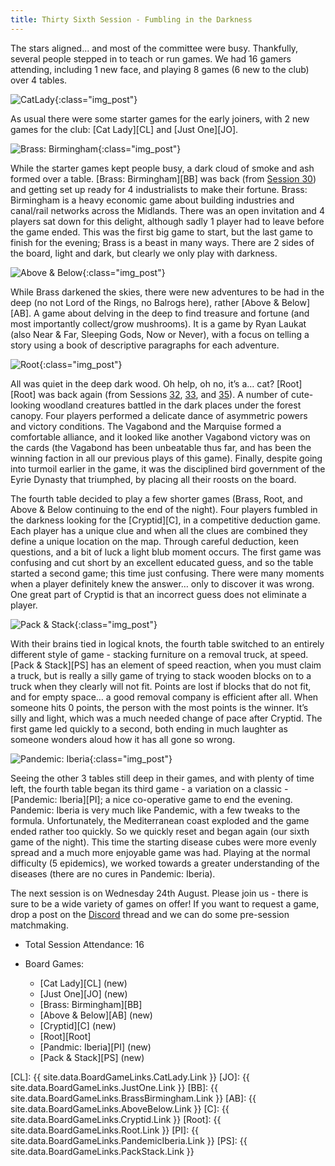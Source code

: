 ```yaml
---
title: Thirty Sixth Session - Fumbling in the Darkness
---
```


The stars aligned... and most of the committee were busy.
Thankfully, several people stepped in to teach or run games.
We had 16 gamers attending, including 1 new face, and playing 8 games (6 new to the club) over 4 tables.

![CatLady](/images/posts/2022_08_10/CatLady01.jpg "CatLady"){:class="img_post"}

As usual there were some starter games for the early joiners, with 2 new games for the club: [Cat Lady][CL] and [Just One][JO].

![Brass: Birmingham](/images/posts/2022_08_10/Brass01.jpg "Brass: Birmingham"){:class="img_post"}

While the starter games kept people busy, a dark cloud of smoke and ash formed over a table.
[Brass: Birmingham][BB] was back (from [Session 30][30]) and getting set up ready for 4 industrialists to make their fortune.
Brass: Birmingham is a heavy economic game about building industries and canal/rail networks across the Midlands.
There was an open invitation and 4 players sat down for this delight, although sadly 1 player had to leave before the game ended.
This was the first big game to start, but the last game to finish for the evening; Brass is a beast in many ways.
There are 2 sides of the board, light and dark, but clearly we only play with darkness.

![Above & Below](/images/posts/2022_08_10/AboveBelow01.jpg "Above & Below"){:class="img_post"}

While Brass darkened the skies, there were new adventures to be had in the deep (no not Lord of the Rings, no Balrogs here), rather [Above & Below][AB].
A game about delving in the deep to find treasure and fortune (and most importantly collect/grow mushrooms).
It is a game by Ryan Laukat (also Near & Far, Sleeping Gods, Now or Never), with a focus on telling a story using a book of descriptive paragraphs for each adventure.

![Root](/images/posts/2022_08_10/Root01.jpg "Root"){:class="img_post"}

All was quiet in the deep dark wood.
Oh help, oh no, it’s a… cat?
[Root][Root] was back again (from Sessions [32][32], [33][33], and [35][35]).
A number of cute-looking woodland creatures battled in the dark places under the forest canopy.
Four players performed a delicate dance of asymmetric powers and victory conditions.
The Vagabond and the Marquise formed a comfortable alliance, and it looked like another Vagabond victory was on the cards (the Vagabond has been unbeatable thus far, and has been the winning faction in all our previous plays of this game).
Finally, despite going into turmoil earlier in the game, it was the disciplined bird government of the Eyrie Dynasty that triumphed, by placing all their roosts on the board.

The fourth table decided to play a few shorter games (Brass, Root, and Above & Below continuing to the end of the night).
Four players fumbled in the darkness looking for the [Cryptid][C], in a competitive deduction game.
Each player has a unique clue and when all the clues are combined they define a unique location on the map.
Through careful deduction, keen questions, and a bit of luck a light blub moment occurs.
The first game was confusing and cut short by an excellent educated guess, and so the table started a second game; this time just confusing.
There were many moments when a player definitely knew the answer… only to discover it was wrong.
One great part of Cryptid is that an incorrect guess does not eliminate a player.

![Pack & Stack](/images/posts/2022_08_10/PackStack01.jpg "Pack & Stack"){:class="img_post"}

With their brains tied in logical knots, the fourth table switched to an entirely different style of game - stacking furniture on a removal truck, at speed.
[Pack & Stack][PS] has an element of speed reaction, when you must claim a truck, but is really a silly game of trying to stack wooden blocks on to a truck when they clearly will not fit.
Points are lost if blocks that do not fit, and for empty space… a good removal company is efficient after all.
When someone hits 0 points, the person with the most points is the winner.
It’s silly and light, which was a much needed change of pace after Cryptid.
The first game led quickly to a second, both ending in much laughter as someone wonders aloud how it has all gone so wrong.

![Pandemic: Iberia](/images/posts/2022_08_10/PandemicIberia01.jpg "Pandemic: Iberia"){:class="img_post"}

Seeing the other 3 tables still deep in their games, and with plenty of time left, the fourth table began its third game - a variation on a classic - [Pandemic: Iberia][PI]; a nice co-operative game to end the evening.
Pandemic: Iberia is very much like Pandemic, with a few tweaks to the formula.
Unfortunately, the Mediterranean coast exploded and the game ended rather too quickly.
So we quickly reset and began again (our sixth game of the night).
This time the starting disease cubes were more evenly spread and a much more enjoyable game was had.
Playing at the normal difficulty (5 epidemics), we worked towards a greater understanding of the diseases (there are no cures in Pandemic: Iberia).


The next session is on Wednesday 24th August.
Please join us - there is sure to be a wide variety of games on offer!
If you want to request a game, drop a post on the [Discord][Contact] thread and we can do some pre-session matchmaking.


* Total Session Attendance: 16
* Board Games:

	 * [Cat Lady][CL] (new)
	 * [Just One][JO] (new)
	 * [Brass: Birmingham][BB]
	 * [Above & Below][AB] (new)
	 * [Cryptid][C] (new)
	 * [Root][Root]
	 * [Pandmic: Iberia][PI] (new)
	 * [Pack & Stack][PS] (new)

[CL]: {{ site.data.BoardGameLinks.CatLady.Link }}
[JO]: {{ site.data.BoardGameLinks.JustOne.Link }}
[BB]: {{ site.data.BoardGameLinks.BrassBirmingham.Link }}
[AB]: {{ site.data.BoardGameLinks.AboveBelow.Link }}
[C]: {{ site.data.BoardGameLinks.Cryptid.Link }}
[Root]: {{ site.data.BoardGameLinks.Root.Link }}
[PI]: {{ site.data.BoardGameLinks.PandemicIberia.Link }}
[PS]: {{ site.data.BoardGameLinks.PackStack.Link }}

[30]: /2022/05/18/thirtieth-session.html
[33]: /2022/06/29/thirtythird-session.html
[35]: /2022/07/27/thirtyfifth-session.html
[32]: /2022/06/15/thirtysecond-session.html

[Contact]: /Contact.html
